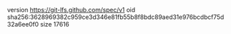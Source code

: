 version https://git-lfs.github.com/spec/v1
oid sha256:3628969382c959ce3d346e81fb55b8f8bdc89aed31e976bcdbcf75d32a6ee0f0
size 17616
